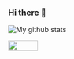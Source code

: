 ### Hi there 👋

![My github stats](https://github-readme-stats.vercel.app/api?username=strongcourage&show_icons=true&theme=monokai)

<!--
**strongcourage/strongcourage** is a ✨ _special_ ✨ repository because its `README.md` (this file) appears on your GitHub profile.

Here are some ideas to get you started:

- 🔭 I’m currently working on ...
- 🌱 I’m currently learning ...
- 👯 I’m looking to collaborate on ...
- 🤔 I’m looking for help with ...
- 💬 Ask me about ...
- 📫 How to reach me: ...
- 😄 Pronouns: ...
- ⚡ Fun fact: ...
-->

<img width="60" height="21" src="https://views.whatilearened.today/views/github/strongcourage/strongcourage.svg"/>
